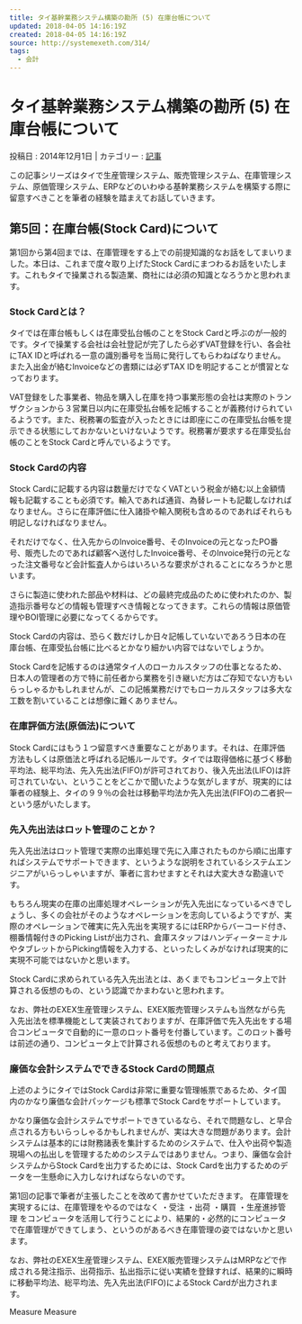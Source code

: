 ```yaml
---
title: タイ基幹業務システム構築の勘所 (5) 在庫台帳について
updated: 2018-04-05 14:16:19Z
created: 2018-04-05 14:16:19Z
source: http://systemexeth.com/314/
tags:
  - 会計
---
```


# タイ基幹業務システム構築の勘所 (5) 在庫台帳について

投稿日 : 2014年12月1日 | カテゴリー : [記事](http://systemexeth.com/category/article/)

この記事シリーズはタイで生産管理システム、販売管理システム、在庫管理システム、原価管理システム、ERPなどのいわゆる基幹業務システムを構築する際に留意すべきことを筆者の経験を踏まえてお話していきます。

## 第5回：在庫台帳(Stock Card)について

第1回から第4回までは、在庫管理をする上での前提知識的なお話をしてまいりました。本日は、これまで度々取り上げたStock Cardにまつわるお話をいたします。これもタイで操業される製造業、商社には必須の知識となろうかと思われます。

### Stock Cardとは？

タイでは在庫台帳もしくは在庫受払台帳のことをStock Cardと呼ぶのが一般的です。タイで操業する会社は会社登記が完了したら必ずVAT登録を行い、各会社にTAX IDと呼ばれる一意の識別番号を当局に発行してもらわねばなりません。また入出金が絡むInvoiceなどの書類には必ずTAX IDを明記することが慣習となっております。

VAT登録をした事業者、物品を購入し在庫を持つ事業形態の会社は実際のトランザクションから３営業日以内に在庫受払台帳を記帳することが義務付けられているようです。また、税務署の監査が入ったときには即座にこの在庫受払台帳を提示できる状態にしておかないといけないようです。税務署が要求する在庫受払台帳のことをStock Cardと呼んでいるようです。

### Stock Cardの内容

Stock Cardに記載する内容は数量だけでなくVATという税金が絡む以上金額情報も記載することも必須です。輸入であれば通貨、為替レートも記載しなければなりません。さらに在庫評価に仕入諸掛や輸入関税も含めるのであればそれらも明記しなければなりません。

それだけでなく、仕入先からのInvoice番号、そのInvoiceの元となったPO番号、販売したのであれば顧客へ送付したInvoice番号、そのInvoice発行の元となった注文番号など会計監査人からはいろいろな要求がされることになろうかと思います。

さらに製造に使われた部品や材料は、どの最終完成品のために使われたのか、製造指示番号などの情報も管理すべき情報となってきます。これらの情報は原価管理やBOI管理に必要になってくるからです。

Stock Cardの内容は、恐らく数だけしか日々記帳していないであろう日本の在庫台帳、在庫受払台帳に比べるとかなり細かい内容ではないでしょうか。

Stock Cardを記帳するのは通常タイ人のローカルスタッフの仕事となるため、日本人の管理者の方で特に前任者から業務を引き継いだ方はご存知でない方もいらっしゃるかもしれませんが、この記帳業務だけでもローカルスタッフは多大な工数を割いていることは想像に難くありません。

### 在庫評価方法(原価法)について

Stock Cardにはもう１つ留意すべき重要なことがあります。それは、在庫評価方法もしくは原価法と呼ばれる記帳ルールです。タイでは取得価格に基づく移動平均法、総平均法、先入先出法(FIFO)が許可されており、後入先出法(LIFO)は許可されていない、ということをどこかで聞いたような気がしますが、現実的には筆者の経験上、タイの９９％の会社は移動平均法か先入先出法(FIFO)の二者択一という感がいたします。

### 先入先出法はロット管理のことか？

先入先出法はロット管理で実際の出庫処理で先に入庫されたものから順に出庫すればシステムでサポートできます、というような説明をされているシステムエンジニアがいらっしゃいますが、筆者に言わせますとそれは大変大きな勘違いです。

もちろん現実の在庫の出庫処理オペレーションが先入先出になっているべきでしょうし、多くの会社がそのようなオペレーションを志向しているようですが、実際のオペレーションで確実に先入先出を実現するにはERPからバーコード付き、棚番情報付きのPicking Listが出力され、倉庫スタッフはハンディーターミナルやタブレットからPicking情報を入力する、といったしくみがなければ現実的に実現不可能ではないかと思います。

Stock Cardに求められている先入先出法とは、あくまでもコンピュータ上で計算される仮想のもの、という認識でかまわないと思われます。

なお、弊社のEXEX生産管理システム、EXEX販売管理システムも当然ながら先入先出法を標準機能として実装されておりますが、在庫評価で先入先出をする場合コンピュータで自動的に一意のロット番号を付番しています。このロット番号は前述の通り、コンピュータ上で計算される仮想のものと考えております。

### 廉価な会計システムでできるStock Cardの問題点

上述のようにタイではStock Cardは非常に重要な管理帳票であるため、タイ国内のかなり廉価な会計パッケージも標準でStock Cardをサポートしています。

かなり廉価な会計システムでサポートできているなら、それで問題なし、と早合点される方もいらっしゃるかもしれませんが、実は大きな問題があります。会計システムは基本的には財務諸表を集計するためのシステムで、仕入や出荷や製造現場への払出しを管理するためのシステムではありません。つまり、廉価な会計システムからStock Cardを出力するためには、Stock Cardを出力するためのデータを一生懸命に入力しなければならないのです。

第1回の記事で筆者が主張したことを改めて書かせていただきます。
在庫管理を実現するには、在庫管理をやるのではなく
・受注
・出荷
・購買
・生産進捗管理
をコンピュータを活用して行うことにより、結果的・必然的にコンピュータで在庫管理ができてしまう、というのがあるべき在庫管理の姿ではないかと思います。

なお、弊社のEXEX生産管理システム、EXEX販売管理システムはMRPなどで作成される発注指示、出荷指示、払出指示に従い実績を登録すれば、結果的に瞬時に移動平均法、総平均法、先入先出法(FIFO)によるStock Cardが出力されます。

Measure
Measure